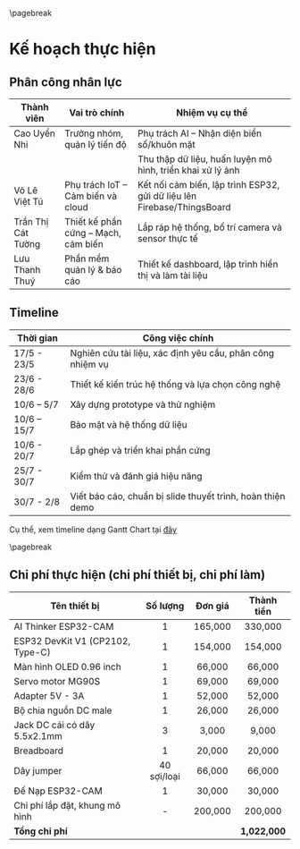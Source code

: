 \pagebreak

# Kế hoạch thực hiện

## Phân công nhân lực

| Thành viên | Vai trò chính | Nhiệm vụ cụ thể |
| ----- | ------ | --------- |
| Cao Uyển Nhi | Trưởng nhóm, quản lý tiến độ | Phụ trách AI – Nhận diện biển số/khuôn mặt|
| | | Thu thập dữ liệu, huấn luyện mô hình, triển khai xử lý ảnh |
| Võ Lê Việt Tú | Phụ trách IoT – Cảm biến và cloud | Kết nối cảm biến, lập trình ESP32, gửi dữ liệu lên Firebase/ThingsBoard |
| Trần Thị Cát Tường | Thiết kế phần cứng – Mạch, cảm biến | Lắp ráp hệ thống, bố trí camera và sensor thực tế |
| Lưu Thanh Thuý | Phần mềm quản lý & báo cáo | Thiết kế dashboard, lập trình hiển thị và làm tài liệu |

## Timeline

| Thời gian | Công việc chính |
| --- | ----------------- |
| 17/5 - 23/5 | Nghiên cứu tài liệu, xác định yêu cầu, phân công nhiệm vụ |
| 23/6 - 28/6 | Thiết kế kiến trúc hệ thống và lựa chọn công nghệ |
| 10/6 – 5/7 | Xây dựng prototype và thử nghiệm |
| 10/6 – 15/7 | Bảo mật và hệ thống dữ liệu |
| 10/6 - 20/7 | Lắp ghép và triển khai phần cứng |
| 25/7 - 30/7 | Kiểm thử và đánh giá hiệu năng |
| 30/7 - 2/8 | Viết báo cáo, chuẩn bị slide thuyết trình, hoàn thiện demo |

Cụ thể, xem timeline dạng Gantt Chart tại [đây](https://docs.google.com/spreadsheets/d/1FWV0xb-8idRwTd4VWHoW-UJOVkOGjidVqAgJGw7YVfk/edit?gid=1115838130#gid=1115838130)

\pagebreak

## Chi phí thực hiện (chi phí thiết bị, chi phí làm)

| **Tên thiết bị** | **Số lượng** | **Đơn giá** | **Thành tiền** |
|---------------------------|:------:|:---------:|:---------:|
| AI Thinker ESP32-CAM                     | 1               | 165,000        | 330,000 |
| ESP32 DevKit V1 (CP2102, Type-C)         | 1               | 154,000         | 154,000 |
| Màn hình OLED 0.96 inch                  | 1               | 66,000         | 66,000 |
| Servo motor MG90S                        | 1               | 69,000         | 69,000 |
| Adapter 5V - 3A                       | 1               | 52,000         | 52,000 |
| Bộ chia nguồn DC male                       | 1               | 26,000         | 26,000 |
| Jack DC cái có dây 5.5x2.1mm                       | 3               | 3,000         | 9,000 |
| Breadboard                 | 1               | 20,000         | 20,000 |
| Dây jumper                      | 40 sợi/loại   | 66,000         | 66,000 |
| Đế Nạp ESP32-CAM                      | 1   | 30,000         | 30,000 |
| Chi phí lắp đặt, khung mô hình | - | 200,000 | 200,000 |
| **Tổng chi phí** | | | **1,022,000** |
